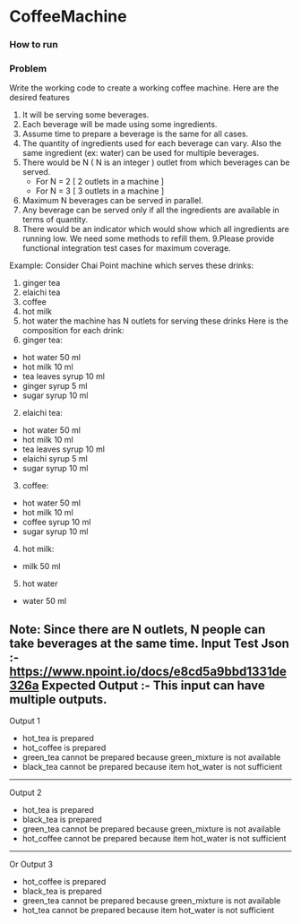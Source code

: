# CoffeeMachine

### How to run


### Problem
Write the working code to create a working coffee machine. Here are the desired features
1. It will be serving some beverages.
2. Each beverage will be made using some ingredients.
3. Assume time to prepare a beverage is the same for all cases.
4. The quantity of ingredients used for each beverage can vary. Also the same ingredient (ex: water)
can be used for multiple beverages.
5. There would be N ( N is an integer ) outlet from which beverages can be served. 
   - For N = 2 [ 2 outlets in a machine ]
   - For N = 3 [ 3 outlets in a machine ]
6. Maximum N beverages can be served in parallel.
7. Any beverage can be served only if all the ingredients are available in terms of quantity. 
8. There would be an indicator which would show which all ingredients are running low. We need some methods to refill
them.
9.Please provide functional integration test cases for maximum coverage.

Example:
Consider Chai Point machine which serves these drinks:
1. ginger tea
2. elaichi tea
3. coffee
4. hot milk
5. hot water
the machine has N outlets for serving these drinks
Here is the composition for each drink:
1. ginger tea:
- hot water 50 ml
- hot milk 10 ml
- tea leaves syrup 10 ml
- ginger syrup 5 ml
- sugar syrup 10 ml
2. elaichi tea:
- hot water 50 ml
- hot milk 10 ml
- tea leaves syrup 10 ml
- elaichi syrup 5 ml
- sugar syrup 10 ml
3. coffee:
- hot water 50 ml
- hot milk 10 ml
- coffee syrup 10 ml
- sugar syrup 10 ml

4. hot milk:
- milk 50 ml
5. hot water
- water 50 ml

Note: Since there are N outlets, N people can take beverages at the same time.
Input Test Json :- https://www.npoint.io/docs/e8cd5a9bbd1331de326a
Expected Output :- This input can have multiple outputs.
-----
Output 1
- hot_tea is prepared
- hot_coffee is prepared
- green_tea cannot be prepared because green_mixture is not available
- black_tea cannot be prepared because item hot_water is not sufficient
-----
Output 2
- hot_tea is prepared
- black_tea is prepared
- green_tea cannot be prepared because green_mixture is not available
- hot_coffee cannot be prepared because item hot_water is not sufficient
-----
Or
Output 3
- hot_coffee is prepared
- black_tea is prepared
- green_tea cannot be prepared because green_mixture is not available
- hot_tea cannot be prepared because item hot_water is not sufficient
